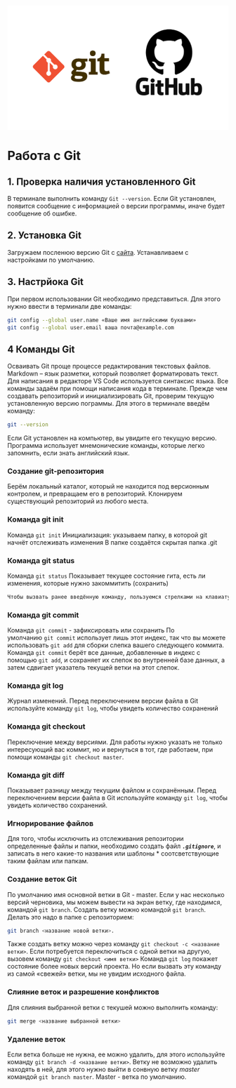 ![logo](git_logo.png)
# Работа с Git
## 1. Проверка наличия установленного Git
В терминале выполнить команду `Git --version`. Если Git установлен, появится сообщение с информацией о версии программы, иначе будет сообщение об ошибке.
## 2. Установка Git
Загружаем посленюю версию Git с [сайта](https://git-scm.com/downloads/). Устанавливаем с настройками по умолчанию.
## 3. Настрйока Git
При первом использовании Git необходимо представиться. Для этого нужно ввести в терминали две команды:
```Bash
git config --global user.name «Ваше имя английскими буквами» 
git config --global user.email ваша почта@example.com 
```
## 4 Команды Git
Осваивать Git проще процессе редактирования текстовых файлов. Markdown  – язык разметки, который позволяет форматировать текст. Для написания в редакторе VS Code используется синтаксис языка. Все команды задаём при помощи написания кода в терминале. Прежде чем создавать репозиторий и инициализировать Git, проверим текущую установленную версию пограммы. Для этого в терминале введём команду:
```Bash
git --version
```
Если Git установлен на компьютер, вы увидите его текущую версию. Программа использует мнемонические команды, которые легко запомнить, если знать английский язык.
### Создание  git-репозитория
 Берём локальный каталог, который не находится под версионным контролем, и превращаем его в репозиторий. Клонируем существующий репозиторий  из любого места. 
 ### Команда git init 
 Команда `git init` Инициализация: указываем папку, в которой git начнёт отслеживать изменения В папке создаётся скрытая папка .git
 ### Команда git status
 Команда `git status` Показывает текущее состояние гита, есть  ли изменения, которые нужно закоммитить (сохранить)
 ```Bash
 Чтобы вызвать ранее введённую команду, пользуемся стрелками на клавиатуре. Перебираем недавно введённые команды нажатием стрелки «вверх»
 ```
 ### Команда git commit
 Команда `git commit` - зафиксировать или сохранить
 По умолчанию `git commit` использует лишь этот индекс, так что вы можете использовать `git add` для сборки слепка вашего следующего коммита. Команда `git commit` берёт все данные, добавленные в индекс с помощью `git add`, и сохраняет их слепок во внутренней базе данных, а затем сдвигает указатель текущей ветки на этот слепок.
 ### Команда git log
 Журнал изменений. 
 Перед переключением версии файла в Git используйте команду `git log`, чтобы увидеть количество сохранений
### Команда git checkout
Переключение между версиями. Для работы нужно указать не только интересующий вас коммит, но и вернуться в тот, где работаем, при помощи команды `git checkout master`.
### Команда git diff
Показывает разницу между текущим файлом и сохранённым.
Перед переключением версии файла в Git используйте команду `git log`, чтобы увидеть количество сохранений.
### Игнорирование файлов
Для того, чтобы исключить из отслеживания репозитории определенные файлы и папки, необходимо создать файл ***`.gitignore`***, и записать в него какие-то названия или шаблоны * соотсветствующие таким файлам или папкам.
### Создание веток Git
По умолчанию имя основной ветки в Git - master. Если у нас несколько версий черновика, мы можем вывести на экран ветку, где находимся, командой `git branch`. Создать ветку можно командой `git branch`. Делать это надо в папке с репозиторием: 
```Bash
git branch <название новой ветки>.
``` 
Также создать ветку можно через команду `git checkout -c <название ветки>`. 
Если потребуется переключиться с одной ветки на другую, вызовем команду `git checkout <имя ветки>`
Команда `git log` покажет состояние более новых версий проекта. Но если вызвать эту команду из самой «свежей» ветки, мы не увидим исходного файла.
### Слияние веток и разрешение конфликтов
Для слияния выбранной ветки с текушей можно выполнить команду: 
```Bash
git merge <название выбранной ветки>
```
### Удаление веток
Если ветка больше не нужна, ее можно удалить, для этого используйте команду `git branch -d <название ветки>`. Ветку не возможно удалить находять в ней, для этого нужно выйти в сонвную ветку *master* командой `git branch master`. Master - ветка по умолчанию.

